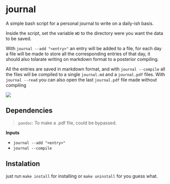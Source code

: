 # journal

A simple bash script for a personal journal to write on a daily-ish basis.

Inside the script, set the variable `WD` to the directory were you want the data to be saved.

With `journal --add "<entry>"` an entry will be added to a file, for each day a file will be made to store all the corresponding entries of that day, it should also tolarate writing on markdown format to a posterior compiling.

All the entries are saved in markdown format, and with `journal --compile` all the files will be compiled to a single `journal.md` and a `journal.pdf` files. With `journal --read` you can also open the last `journal.pdf` file made without compiling

![](./vids/journal.gif)

## Dependencies
> `pandoc`: To make a .pdf file, could be bypassed.

**Inputs**
- `journal --add "<entry>"`
- `journal --compile`

## Instalation

just run `make install` for installing or `make uninstall` for you guess what.
